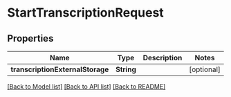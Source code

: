 # StartTranscriptionRequest

## Properties
Name | Type | Description | Notes
------------ | ------------- | ------------- | -------------
**transcriptionExternalStorage** | **String** |  | [optional] 

[[Back to Model list]](../README.md#documentation-for-models) [[Back to API list]](../README.md#documentation-for-api-endpoints) [[Back to README]](../README.md)



